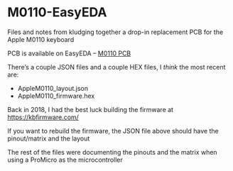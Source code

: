 # M0110-EasyEDA
Files and notes from kludging together a drop-in replacement PCB for the Apple M0110 keyboard

PCB is available on EasyEDA – [M0110 PCB](https://oshwlab.com/cerement/M0110-PCB)

There’s a couple JSON files and a couple HEX files, I *think* the most recent are:
* AppleM0110_layout.json
* AppleM0110_firmware.hex

Back in 2018, I had the best luck building the firmware at https://kbfirmware.com/

If you want to rebuild the firmware, the JSON file above should have the pinout/matrix and the layout

The rest of the files were documenting the pinouts and the matrix when using a ProMicro as the microcontroller

